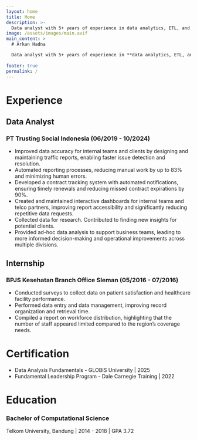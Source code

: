 ```yaml
---
layout: home
title: Home
description: >-
  Data analyst with 5+ years of experience in data analytics, ETL, and reporting. Skilled in automating reports, optimizing data pipelines, and collaborating with cross-functional teams. Passionate about turning data into actionable insights to drive business decisions.
image: /assets/images/main.avif
main_content: >
  # Arkan Hadna

  Data analyst with 5+ years of experience in **data analytics, ETL, and reporting**. Skilled in automating reports, optimizing data pipelines, and collaborating with cross-functional teams. Passionate about turning data into actionable insights to drive business decisions. **#Python #AppsScript #Sheets #Looker #Excel**
  
footer: true
permalink: /
---
```

# Experience
## Data Analyst
### PT Trusting Social Indonesia (06/2019 - 10/2024)
* Improved data accuracy for internal teams and clients by designing and maintaining traffic reports, enabling faster issue detection and resolution.
* Automated reporting processes, reducing manual work by up to 83% and minimizing human errors.
* Developed a contract tracking system with automated notifications, ensuring timely renewals and reducing missed contract expirations by 90%.
* Created and maintained interactive dashboards for internal teams and telco partners, improving report accessibility and significantly reducing repetitive data requests.
* Collected data for research. Contributed to finding new insights for potential clients.
* Provided ad-hoc data analysis to support business teams, leading to more informed decision-making and operational improvements across multiple divisions.

## Internship
### BPJS Kesehatan Branch Office Sleman (05/2016 - 07/2016)
* Conducted surveys to collect data on patient satisfaction and healthcare facility performance.
* Performed data entry and data management, improving record organization and retrieval time.
* Compiled a report on workforce distribution, highlighting that the number of staff appeared limited compared to the region’s coverage needs.

# Certification
* Data Analysis Fundamentals - GLOBIS University | 2025
* Fundamental Leadership Program - Dale Carnegie Training | 2022

# Education
### Bachelor of Computational Science
Telkom University, Bandung | 2014 - 2018 | GPA 3.72
